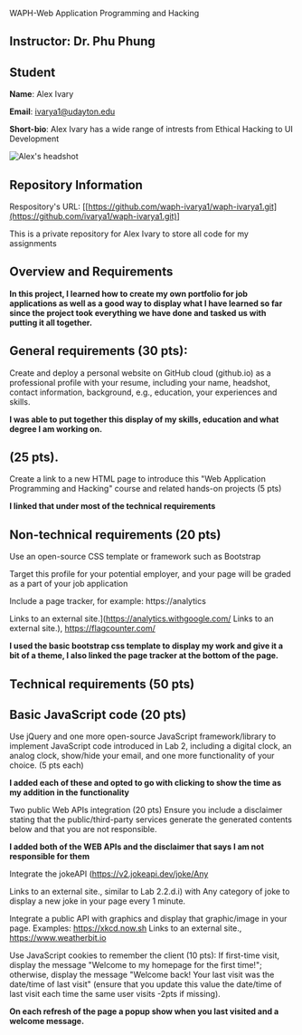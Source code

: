  WAPH-Web Application Programming and Hacking

## Instructor: Dr. Phu Phung

## Student

**Name**: Alex Ivary

**Email**: [ivarya1@udayton.edu](ivarya1@udayton.edu)

**Short-bio**: Alex Ivary has a wide range of intrests from Ethical Hacking to UI Development 


![Alex's headshot](/images/headshot.png)


## Repository Information

Respository's URL: [[https://github.com/waph-ivarya1/waph-ivarya1.git](https://github.com/ivarya1/waph-ivarya1.git)]

This is a private repository for Alex Ivary to store all code for my assignments

## Overview and Requirements

**In this project, I learned how to create my own portfolio for job applications as well as a good way to display what I have learned so far since the project took everything we have done and tasked us with putting it all together.**
## General requirements (30 pts):

Create and deploy a personal website on GitHub cloud (github.io) as a professional profile with your resume, including your name, headshot, contact information, background, e.g., education, your experiences and skills.

**I was able to put together this display of my skills, education and what degree I am working on.**
## (25 pts).
Create a link to a new HTML page to introduce this "Web Application Programming and Hacking" course and related hands-on projects (5 pts)

**I linked that under most of the technical requirements**
## Non-technical requirements (20 pts)

Use an open-source CSS template or framework such as Bootstrap

Target this profile for your potential employer, and your page will be graded as a part of your job application

   Include a page tracker, for example: https://analytics 

Links to an external site.](https://analytics.withgoogle.com/ Links to an external site.), https://flagcounter.com/

**I used the basic bootstrap css template to display my work and give it a bit of a theme, I also linked the page tracker at the bottom of the page.**
## Technical requirements (50 pts)
## Basic JavaScript code (20 pts)

Use jQuery and one more open-source JavaScript framework/library to implement JavaScript code introduced in Lab 2, including a digital clock, an analog clock, show/hide your email, and one more functionality of your choice. (5 pts each)

**I added each of these and opted to go with clicking to show the time as my addition in the functionality**

Two public Web APIs integration (20 pts) Ensure you include a disclaimer stating that the public/third-party services generate the generated contents below and that you are not responsible. 

**I added both of the WEB APIs and the disclaimer that says I am not responsible for them**

Integrate the jokeAPI (https://v2.jokeapi.dev/joke/Any 

Links to an external site., similar to Lab 2.2.d.i) with Any category of joke to display a new joke in your page every 1 minute.

Integrate a public API with graphics and display that graphic/image in your page. Examples: https://xkcd.now.sh
Links to an external site., https://www.weatherbit.io

Use JavaScript cookies to remember the client (10 pts): If first-time visit, display the message "Welcome to my homepage for the first time!"; otherwise, display the message "Welcome back! Your last visit was the date/time of last visit" (ensure that you update this value the date/time of last visit each time the same user visits -2pts if missing).

**On each refresh of the page a popup show when you last visited and a welcome message.**
